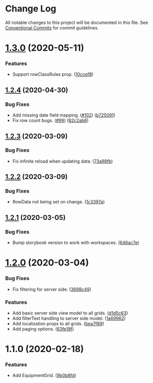 # Change Log

All notable changes to this project will be documented in this file.
See [Conventional Commits](https://conventionalcommits.org) for commit guidelines.

# [1.3.0](https://git.faithlife.dev/Logos/FaithlifeEquipment/compare/@faithlife/equipment-grid@1.2.4...@faithlife/equipment-grid@1.3.0) (2020-05-11)


### Features

* Support rowClassRules prop. ([10ccef8](https://git.faithlife.dev/Logos/FaithlifeEquipment/commits/10ccef8aaec8c4050c673b6b226e3fe297394025))





## [1.2.4](https://git.faithlife.dev/Logos/FaithlifeEquipment/compare/@faithlife/equipment-grid@1.2.3...@faithlife/equipment-grid@1.2.4) (2020-04-30)


### Bug Fixes

* Add missing date field mapping. ([#102](https://git.faithlife.dev/Logos/FaithlifeEquipment/issues/102)) ([b725091](https://git.faithlife.dev/Logos/FaithlifeEquipment/commits/b72509124aaf3ce6bd24ae363af77384fe017cf7))
* Fix row count bugs. ([#99](https://git.faithlife.dev/Logos/FaithlifeEquipment/issues/99)) ([82c2ab6](https://git.faithlife.dev/Logos/FaithlifeEquipment/commits/82c2ab66412c1d743e00746af7cd2b1b01f29e30))





## [1.2.3](https://git.faithlife.dev/Logos/FaithlifeEquipment/compare/@faithlife/equipment-grid@1.2.2...@faithlife/equipment-grid@1.2.3) (2020-03-09)


### Bug Fixes

* Fix infinite reload when updating data. ([73a98fb](https://git.faithlife.dev/Logos/FaithlifeEquipment/commits/73a98fb5fe19b2f6a4ddd6ef1c2c2cb9babde59c))





## [1.2.2](https://git.faithlife.dev/Logos/FaithlifeEquipment/compare/@faithlife/equipment-grid@1.2.1...@faithlife/equipment-grid@1.2.2) (2020-03-09)


### Bug Fixes

* RowData not being set on change. ([1c3397a](https://git.faithlife.dev/Logos/FaithlifeEquipment/commits/1c3397aa220369c3bcc7f5c292176438ec30e07c))





## [1.2.1](https://git.faithlife.dev/Logos/FaithlifeEquipment/compare/@faithlife/equipment-grid@1.2.0...@faithlife/equipment-grid@1.2.1) (2020-03-05)


### Bug Fixes

* Bump storybook version to work with workspaces. ([646ac7e](https://git.faithlife.dev/Logos/FaithlifeEquipment/commits/646ac7e0d322a1e5a2e70e78cf992916d7841578))





# [1.2.0](https://git.faithlife.dev/Logos/FaithlifeEquipment/compare/@faithlife/equipment-grid@1.1.0...@faithlife/equipment-grid@1.2.0) (2020-03-04)


### Bug Fixes

* Fix filtering for server side. ([3698c49](https://git.faithlife.dev/Logos/FaithlifeEquipment/commits/3698c494d8e6cb3550bbf2d8bda23827c39d8b13))


### Features

* Add basic server side view model to all grids. ([d1d5c63](https://git.faithlife.dev/Logos/FaithlifeEquipment/commits/d1d5c6374e0a70459231994937b8f3dc9e4e63a0))
* Add filterText handling to server side model. ([1a69962](https://git.faithlife.dev/Logos/FaithlifeEquipment/commits/1a69962b363db508b131ff43d02d4ac2786fe8a0))
* Add localization props to all grids. ([bea7f89](https://git.faithlife.dev/Logos/FaithlifeEquipment/commits/bea7f894f84d25ab22dd0cd34bee27293f19d6b3))
* Add paging options. ([63fe18f](https://git.faithlife.dev/Logos/FaithlifeEquipment/commits/63fe18faadc81ccc9b6000d181c65b0be5500b92))





# 1.1.0 (2020-02-18)


### Features

* Add EquipmentGrid. ([9b0b8fd](https://git.faithlife.dev/Logos/FaithlifeEquipment/commits/9b0b8fd7282a4be8b50ccdb549b4e9813ce158b2))
